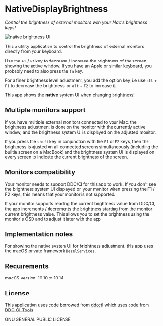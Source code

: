 # NativeDisplayBrightness

*Control the brightness of external monitors with your Mac's brightness keys!*

![native brightness UI](nativeUI.png)

This a utility application to control the brightness of external monitors directly from your keyboard.

Use the `F1` /  `F2` key to decrease / increase the brightness of the screen showing the active window. If you have an Apple or similar keyboard, you probably need to also press the `fn` key.

For a finer brightness level adjustment, you add the option key, i.e use `alt` + `F1` to decrease the brightness, or  `alt` + `F2` to increase it.

This app  shows the **native** system UI when changing brightness! 

## Multiple monitors support

If you have multiple external monitors connected to your Mac, the brightness adjustment is done on the monitor with the currently active window, and the brightness system UI is displayed on the adjusted monitor.

If you press the `shift` key in conjunction with the `F1` or  `F2` keys, then the brightness is ajusted on all connected screens simultaneously (including the builtin screen on a MacBook)  and the brightness system UI is displayed on every screen to indicate the current brightness of the screen.
## Monitors compatibility

Your monitor needs to support DDC/CI for this app to work. If you don't see the brightness system UI displayed on your monitor when pressing the F1 / F2 keys, this means that your monitor is not supported.

If your monitor supports reading the current brightness value from  DDC/CI, the app increments / decrements the brightness starting from the monitor current brightness value. This allows you to set the brightness using the monitor's OSD and to adjust it later with the app

## Implementation notes

For showing the native system UI for brightness adjustment, this app uses the macOS private framework `BezelServices`.

## Requirements

macOS version: 10.10 to 10.14

## License

This application uses code borrowed from [ddcctl](https://github.com/kfix/ddcctl) which uses code from [DDC-CI-Tools](https://github.com/jontaylor/DDC-CI-Tools-for-OS-X)

GNU GENERAL PUBLIC LICENSE
